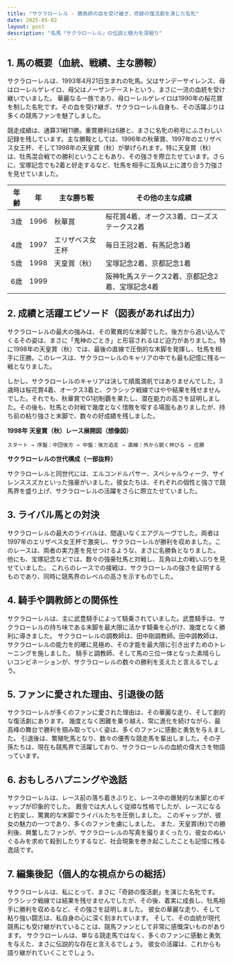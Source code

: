 ```yaml
---
title: "サクラローレル - 勝負師の血を受け継ぎ、奇跡の復活劇を演じた名牝"
date: 2025-05-02
layout: post
description: "名馬『サクラローレル』の伝説と魅力を深堀り"
---
```


## 1. 馬の概要（血統、戦績、主な勝鞍）

サクラローレルは、1993年4月21日生まれの牝馬。父はサンデーサイレンス、母はローレルゲレイロ、母父はノーザンテーストという、まさに一流の血統を受け継いでいました。  華麗なる一族であり、母ローレルゲレイロは1990年の桜花賞を制した名牝です。その血を受け継ぎ、サクラローレル自身も、その活躍ぶりは多くの競馬ファンを魅了しました。

競走成績は、通算31戦11勝。重賞勝利は6勝と、まさに名牝の称号にふさわしい記録を残しています。主な勝鞍としては、1996年の秋華賞、1997年のエリザベス女王杯、そして1998年の天皇賞（秋）が挙げられます。特に天皇賞（秋）は、牡馬混合戦での勝利ということもあり、その強さを際立たせています。さらに、宝塚記念でも2着と好走するなど、牡馬を相手に互角以上に渡り合う力強さを見せていました。

| 年齢 | 年 | 主な勝ち鞍                               | その他の主な成績                                  |
|-----|---|--------------------------------------------|-------------------------------------------------|
| 3歳 | 1996 | 秋華賞                                   | 桜花賞4着、オークス3着、ローズステークス2着       |
| 4歳 | 1997 | エリザベス女王杯                               | 毎日王冠2着、有馬記念3着                           |
| 5歳 | 1998 | 天皇賞（秋）                               | 宝塚記念2着、京都記念1着                         |
| 6歳 | 1999 |                                            | 阪神牝馬ステークス2着、京都記念2着、宝塚記念4着 |


## 2. 成績と活躍エピソード（図表があれば出力）

サクラローレルの最大の強みは、その驚異的な末脚でした。後方から追い込んでくるその姿は、まさに「鬼神のごとき」と形容されるほど迫力がありました。特に1998年の天皇賞（秋）では、最後の直線で圧倒的な末脚を発揮し、牡馬を相手に圧勝。このレースは、サクラローレルのキャリアの中でも最も記憶に残る一戦となりました。

しかし、サクラローレルのキャリアは決して順風満帆ではありませんでした。3歳時は桜花賞4着、オークス3着と、クラシック戦線ではやや結果を残せませんでした。それでも、秋華賞でG1初制覇を果たし、潜在能力の高さを証明しました。その後も、牡馬との対戦で幾度となく惜敗を喫する場面もありましたが、持ち前の粘り強さと末脚で、数々の好成績を残しました。

**1998年 天皇賞（秋）レース展開図（想像図）**

```
スタート → 序盤：中団後方 → 中盤：後方追走 → 直線：外から鋭く伸びる → 圧勝
```

**サクラローレルの世代構成（一部抜粋）**

サクラローレルと同世代には、エルコンドルパサー、スペシャルウィーク、サイレンススズカといった強豪がいました。彼女たちは、それぞれの個性と強さで競馬界を盛り上げ、サクラローレルの活躍をさらに際立たせていました。


## 3. ライバル馬との対決

サクラローレルの最大のライバルは、間違いなくエアグルーヴでした。両者は1997年のエリザベス女王杯で激突し、サクラローレルが勝利を収めました。このレースは、両者の実力差を見せつけるような、まさに名勝負となりました。  他にも、宝塚記念などでは、数々の強豪牡馬と対戦し、互角以上の戦いぶりを見せていました。  これらのレースでの接戦は、サクラローレルの強さを証明するものであり、同時に競馬界のレベルの高さを示すものでした。


## 4. 騎手や調教師との関係性

サクラローレルは、主に武豊騎手によって騎乗されていました。武豊騎手は、サクラローレルの持ち味である末脚を最大限に活かす騎乗を心がけ、幾度となく勝利に導きました。  サクラローレルの調教師は、田中剛調教師。田中調教師は、サクラローレルの能力を的確に見極め、その才能を最大限に引き出すためのトレーニングを施しました。  騎手と調教師、そして馬の三位一体となった素晴らしいコンビネーションが、サクラローレルの数々の勝利を支えたと言えるでしょう。


## 5. ファンに愛された理由、引退後の話

サクラローレルが多くのファンに愛された理由は、その華麗な走り、そして劇的な復活劇にあります。  幾度となく困難を乗り越え、常に進化を続けながら、最高峰の舞台で勝利を掴み取っていく姿は、多くのファンに感動と勇気を与えました。  引退後は、繁殖牝馬となり、数々の優秀な競走馬を輩出しました。その子孫たちは、現在も競馬界で活躍しており、サクラローレルの血統の偉大さを物語っています。


## 6. おもしろハプニングや逸話

サクラローレルは、レース前の落ち着きぶりと、レース中の爆発的な末脚とのギャップが印象的でした。  厩舎では大人しく従順な性格でしたが、レースになると豹変し、驚異的な末脚でライバルたちを圧倒しました。  このギャップが、彼女の魅力の一つであり、多くのファンを虜にしました。  また、天皇賞(秋)での勝利後、興奮したファンが、サクラローレルの写真を撮りまくったり、彼女のぬいぐるみを求めて殺到したりするなど、社会現象を巻き起こしたことも記憶に残る逸話です。


## 7. 編集後記（個人的な視点からの総括）

サクラローレルは、私にとって、まさに「奇跡の復活劇」を演じた名牝です。  クラシック戦線では結果を残せませんでしたが、その後、着実に成長し、牡馬相手に勝利を収めるなど、その強さを証明しました。  彼女の華麗な走り、そして粘り強い闘志は、私自身の心に深く刻まれています。  そして、その血統が現代競馬にも受け継がれていることは、競馬ファンとして非常に感慨深いものがあります。  サクラローレルは、単なる競走馬ではなく、多くのファンに感動と勇気を与えた、まさに伝説的な存在と言えるでしょう。  彼女の活躍は、これからも語り継がれていくことでしょう。
